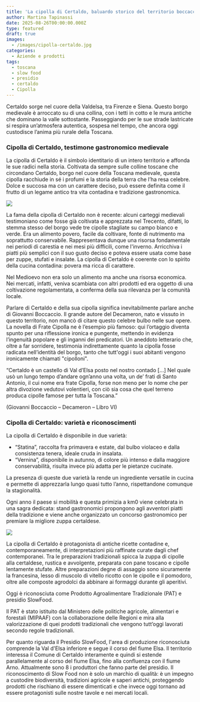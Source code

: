 ```yaml
---
title: 'La cipolla di Certaldo, baluardo storico del territorio boccaccesco'
author: Martina Tapinassi
date: 2025-08-26T00:00:00.000Z
type: featured
draft: true
images:
  - /images/cipolla-certaldo.jpg
categories:
  - Aziende e prodotti
tags:
  - toscana
  - slow food
  - presidio
  - certaldo
  - Cipolla
---
```


Certaldo sorge nel cuore della Valdelsa, tra Firenze e Siena. Questo borgo medievale è arroccato su di una collina, con i tetti in cotto e le mura antiche che dominano la valle sottostante. Passeggiando per le sue strade lastricate si respira un’atmosfera autentica, sospesa nel tempo, che ancora oggi custodisce l’anima più rurale della Toscana.

### Cipolla di Certaldo, testimone gastronomico medievale

La cipolla di Certaldo è il simbolo identitario di un intero territorio e affonda le sue radici nella storia. Coltivata da sempre sulle colline toscane che circondano Certaldo, borgo nel cuore della Toscana medievale, questa cipolla racchiude in sé i profumi e la storia della terra che l’ha resa celebre. Dolce e succosa ma con un carattere deciso, può essere definita come il frutto di un legame antico tra vita contadina e tradizione gastronomica.

![](/images/cipolla-certaldo-focus.jpg)

La fama della cipolla di Certaldo non è recente: alcuni carteggi medievali testimoniano come fosse già coltivata e apprezzata nel Trecento, difatti, lo stemma stesso del borgo vede tre cipolle stagliate su campo bianco e verde. Era un alimento povero, facile da coltivare, fonte di nutrimento ma soprattutto conservabile. Rappresentava dunque una risorsa fondamentale nei periodi di carestia e nei mesi più difficili, come l'inverno. Arricchiva i piatti più semplici con il suo gusto deciso e poteva essere usata come base per zuppe, stufati e insalate. La cipolla di Certaldo è coerente con lo spirito della cucina contadina: povera ma ricca di carattere.

Nel Medioevo non era solo un alimento ma anche una risorsa economica. Nei mercati, infatti, veniva scambiata con altri prodotti ed era oggetto di una coltivazione regolamentata, a conferma della sua rilevanza per la comunità locale.

Parlare di Certaldo e della sua cipolla significa inevitabilmente parlare anche di Giovanni Boccaccio. Il grande autore del Decameron, nato e vissuto in questo territorio, non mancò di citare questo celebre bulbo nelle sue opere. La novella di Frate Cipolla ne è l’esempio più famoso: qui l’ortaggio diventa spunto per una riflessione ironica e pungente, mettendo in evidenza l’ingenuità popolare e gli inganni dei predicatori. Un aneddoto letterario che, oltre a far sorridere, testimonia indirettamente quanto la cipolla fosse radicata nell’identità del borgo, tanto che tutt'oggi i suoi abitanti vengono ironicamente chiamati "cipolloni".

“Certaldo è un castello di Val d’Elsa posto nel nostro contado \[…] Nel quale usò un lungo tempo d’andare ogn’anno una volta, un de’ frati di Santo Antonio, il cui nome era frate Cipolla, forse non meno per lo nome che per altra divozione vedutovi volentieri, con ciò sia cosa che quel terreno produca cipolle famose per tutta la Toscana.”

(Giovanni Boccaccio – Decameron – Libro VI)

### Cipolla di Certaldo: varietà e riconoscimenti

La cipolla di Certaldo è disponibile in due varietà:

* “Statina”, raccolta fra primavera e estate, dal bulbo violaceo e dalla consistenza tenera, ideale cruda in insalata.
* “Vernina”, disponibile in autunno, di colore più intenso e dalla maggiore conservabilità, risulta invece più adatta per le pietanze cucinate.

La presenza di queste due varietà la rende un ingrediente versatile in cucina e permette di apprezzarla lungo quasi tutto l’anno, rispettandone comunque la stagionalità.

Ogni anno il paese si mobilità e questa primizia a km0 viene celebrata in una sagra dedicata: stand gastronomici propongono agli avventori piatti della tradizione e viene anche organizzato un concorso gastronomico per premiare la migliore zuppa certaldese.

![](/images/zuppa-cipolle-certaldo.jpg)

La cipolla di Certaldo è protagonista di antiche ricette contadine e, contemporaneamente, di interpretazioni più raffinate curate dagli chef contemporanei. Tra le preparazioni tradizionali spicca la zuppa di cipolle alla certaldese, rustica e avvolgente, preparata con pane toscano e cipolle lentamente stufate. Altre preparazioni degne di assaggio sono sicuramente la francesina, lesso di muscolo di vitello ricotto con le cipolle e il pomodoro, oltre alle composte agrodolci da abbinare ai formaggi durante gli aperitivi.

Oggi è riconosciuta come Prodotto Agroalimentare Tradizionale (PAT) e presidio SlowFood.

Il PAT è stato istituito dal Ministero delle politiche agricole, alimentari e forestali (MIPAAF) con la collaborazione delle Regioni e mira alla valorizzazione di quei prodotti tradizionali che vengono tutt’oggi lavorati secondo regole tradizionali.

Per quanto riguarda il Presidio SlowFood, l'area di produzione riconosciuta comprende la Val d'Elsa inferiore e segue il corso del fiume Elsa. Il territorio interessa il Comune di Certaldo interamente e quindi si estende parallelamente al corso del fiume Elsa, fino alla confluenza con il fiume Arno. Attualmente sono 8 i produttori che fanno parte del presidio. Il riconoscimento di Slow Food non è solo un marchio di qualità: è un impegno a custodire biodiversità, tradizioni agricole e saperi antichi, proteggendo prodotti che rischiano di essere dimenticati e che invece oggi tornano ad essere protagonisti sulle nostre tavole e nei mercati locali.

